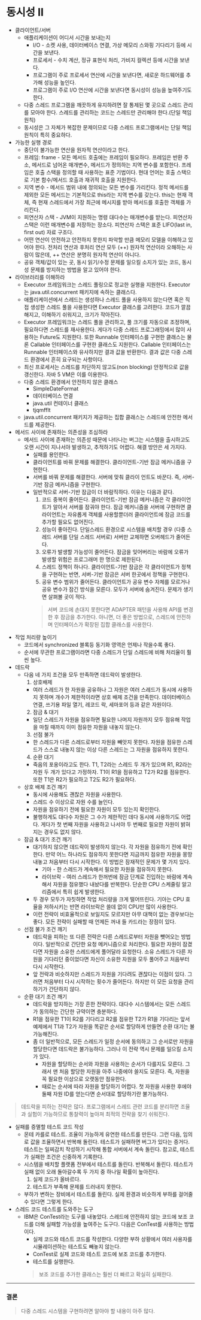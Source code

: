 # 동시성 Ⅱ
* 클라이언트/서버
  * 애플리케이션이 어디서 시간을 보내는지
    * I/O - 소켓 사용, 데이터베이스 연결, 가상 메모리 스와핑 기다리기 등에 시간을 보낸다.
    * 프로세서 - 수치 계산, 정규 표현식 처리, 가비지 컬렉션 등에 시간을 보낸다.
    * 프로그램이 주로 프로세서 연산에 시간을 보낸다면, 새로운 하드웨어를 추가해 성능을 높인다.
    * 프로그램이 주로 I/O 연산에 시간을 보낸다면 동시성이 성능을 높여주기도 한다. 
  * 다중 스레드 프로그램을 깨끗하게 유지하려면 잘 통제된 몇 곳으로 스레드 관리를 모아야 한다. 스레드를 관리하는 코드는 스레드만 관리해야 한다.(단일 책임 원칙)
  * 동시성은 그 자체가 복잡한 문제이므로 다중 스레드 프로그램에서는 단일 책임 원칙이 특히 중요하다.
* 가능한 실행 경로
  * 중단이 불가능한 연산을 원자적 연산이라고 한다.
  * 프레임: frame - 모든 메서드 호출에는 프레임이 필요하다. 프레임은 반환 주소, 메서드로 넘어온 매개변수, 메서드가 정의하는 지역 변수를 포함한다. 프레임은 호출 스택을 정의할 때 사용하는 표준 기법이다. 현대 언어는 호출 스택으로 기본 함수/메서드 호출과 재귀적 호출을 지원한다.
  * 지역 변수 - 메서드 범위 내에 정의되는 모든 변수를 가리킨다. 정적 메서드를 제외한 모든 메서드는 기본적으로 this라는 지역 변수를 갖는다. this는 현재 객체, 즉 현재 스레드에서 가장 최근에 메시지를 받아 메서드를 호출한 객체를 가리킨다.
  * 피연산자 스택 - JVM이 지원하는 명령 대다수는 매개변수를 받는다. 피연산자 스택은 이런 매개변수를 저장하는 장소다. 피연산자 스택은 표준 LIFO(last in, first out) 자료 구조다.
  * 어떤 연산이 안전하고 안전하지 못한지 파악할 만큼 메모리 모델을 이해하고 있어야 한다. 전처리 연산과 후처리 연산 모두 (++) 원자적 연산이라 오해하는 사람이 많은데, ++ 연산은 분명히 원자적 연산이 아니다.
  * 공유 객체/값이 있는 곳, 동시 읽기/수정 문제를 일으킬 소지가 있는 코드, 동시성 문제를 방지하는 방법을 알고 있어야 한다.
* 라이브러리를 이해하라
  * Executor 프레임워크는 스레드 풀링으로 정교한 실행을 지원한다. Executor는 java.util.concurrent 패키지에 속하는 클래스다.
  * 애플리케이션에서 스레드는 생성하나 스레드 풀을 사용하지 않는다면 혹은 직접 생성한 스레드 풀을 사용한다면 Executor 클래스를 고려한다. 코드가 깔끔해지고, 이해하기 쉬워지고, 크기가 작아진다.
  * Executor 프레임워크는 스레드 풀을 관리하고, 풀 크기를 자동으로 조정하며, 필요하다면 스레드를 재사용한다. 게다가 다중 스레드 프로그래밍에서 많이 사용하는 Future도 지원한다. 또한 Runnable 인터페이스를 구현한 클래스는 물론 Callable 인터페이스를 구현한 클래스도 지원한다. Callable 인터페이스는 Runnable 인터페이스와 유사하지만 결과 값을 반환한다. 결과 값은 다중 스레드 환경에서 흔히 요구되는 사항이다.
  * 최신 프로세서는 스레드를 차단하지 않고도(non blocking) 안정적으로 값을 갱신한다. 자바 5 VM은 이를 이용한다.
  * 다중 스레드 환경에서 안전하지 않은 클래스
    * SimpleDateFormat
    * 데이터베이스 연결
    * java.util 컨테이너 클래스
    * tjqmfflt
  * java.util.concurrent 패키지가 제공하는 집합 클래스는 스레드에 안전한 메서드를 제공한다.
* 메서드 사이에 존재하는 의존성을 조심하라
  * 메서드 사이에 존재하는 의존성 때문에 나타나는 버그는 시스템을 출시하고도 오랜 시간이 지나서야 발생하고, 추적하기도 어렵다. 해결 방안은 세 가지다.
    * 실패를 용인한다.
    * 클라이언트를 바꿔 문제를 해결한다. 클라이언트-기반 잠금 메커니즘을 구현한다.
    * 서버를 바꿔 문제를 해결한다. 서버에 맞춰 클라이 언트도 바꾼다. 즉, 서버-기반 잠금 메커니즘을 구현한다.
    * 일반적으로 서버-기반 잠금이 더 바람직하다. 이유는 다음과 같다.
      1. 코드 중복이 줄어든다. 클라이언트-기반 잠금 메커니즘은 각 클라이언트가 알아서 서버를 잠궈야 한다. 잠금 메커니즘을 서버에 구현하면 클라이언트는 자유롭게 객체를 사용할뿐더러 클라이언트에 잠금 코드를 추가할 필요도 없어진다.
      2. 성능이 좋아진다. 단일스레드 환경으로 시스템을 배치할 경우 (다중 스레드 서버를 단일 스레드 서버로) 서버만 교체하면 오버헤드가 줄어든다.
      3. 오류가 발생할 가능성이 줄어든다. 잠금을 잊어버리는 바람에 오류가 발생할 위험은 프로그래머 한 명으로 제한된다.
      4. 스레드 정책이 하나다. 클라이언트-기반 잠금은 각 클라이언트가 정책을 구현하는 반면, 서버-기반 잠금은 서버 한곳에서 정책을 구현한다.
      5. 공유 변수 범위가 줄어든다. 클라이언트가 공유 변수 자체를 모르거나 공유 변수가 잠긴 방식을 모른다. 모두가 서버에 숨겨진다. 문제가 생기면 살펴볼 곳이 적다.
      > 서버 코드에 손대지 못한다면 ADAPTER 패턴을 사용해 API를 변경한 후 잠금을 추가한다. 아니면, 더 좋은 방법으로, 스레드에 안전하며 인터페이스가 확장된 집합 클래스를 사용한다.
* 작업 처리량 높이기
  * 코드에서 synchronized 블록등 동기화 영역은 언제나 작을수록 좋다.
  * 순서에 무관한 프로그램이라면 다중 스레드가 단일 스레드에 비해 처리율이 훨씬 높다.
* 데드락
  * 다음 네 가지 조건을 모두 만족하면 데드락이 발생한다.
    1. 상호배제
      * 여러 스레드가 한 자원을 공유하나 그 자원은 여러 스레드가 동시에 사용하지 못하며 개수가 제한적이라면 상호 배제 조건을 만족한다. 데이터베이스 연결, 쓰기용 파일 열기, 레코드 락, 세마포어 등과 같은 자원이다.
    2. 잠금 & 대기
      * 일단 스레드가 자원을 점유하면 필요한 나머지 자원까지 모두 점유해 작업을 마칠 때까지 이미 점유한 자원을 내놓지 않는다.
    3. 선점 불가
      * 한 스레드가 다른 스레드로부터 자원을 빼앗지 못한다. 자원을 점유한 스레드가 스스로 내놓지 않는 이상 다른 스레드는 그 자원을 점유하지 못한다.
    4. 순환 대기
      * 죽음의 포옹이라고도 한다. T1, T2라는 스레드 두 개가 있으며 R1, R2라는 자원 두 개가 있다고 가정하자. T1이 R1을 점유하고 T2가 R2를 점유한다. 또한 T1은 R2가 필요하고 T2도 R2가 필요하다.
  * 상호 배제 조건 깨기
    * 동시에 사용해도 괜찮은 자원을 사용한다. 
    * 스레드 수 이상으로 자원 수를 늘인다.
    * 자원을 점유하기 전에 필요한 자원이 모두 있는지 확인한다.
    * 불행하게도 대다수 자원은 그 수가 제한적인 데다 동시에 사용하기도 어렵다. 게다가 첫 번째 자원을 사용하고 나서야 두 번째로 필요한 자원이 밝혀지는 경우도 없지 않다.
  * 잠금 & 대기 조건 깨기
    * 대기하지 않으면 데드락이 발생하지 않는다. 각 자원을 점유하기 전에 확인한다. 만약 어느 하나라도 점유하지 못한다면 지금까지 점유한 자원을 몽땅 내놓고 처음부터 다시 시작한다. 이 방법은 잠재적인 문제가 몇 가지 있다.
      * 기아 - 한 스레드가 계속해서 필요한 자원을 점유하지 못한다. 
      * 라이브락 - 여러 스레드가 한꺼번에 잠금 단계로 진입하는 바람에 계속해서 자원을 점유했다 내놨다를 반복한다. 단순한 CPU 스케줄링 알고리즘에서 특히 쉽게 발생한다.
    * 두 경우 모두가 자칫하면 작업 처리량을 크게 떨어뜨린다. 기아는 CPU 효율을 저하시키는 반면 라이브락은 쓸데 없이 CPU만 많이 사용한다.
    * 이런 전략이 비효율적으로 보일지도 모르지만 아무 대책이 없는 경우보다는 좋다. 모든 전략이 실패할 때 언제든 꺼내 들 카드라는 장점이 있다.
  * 선점 불가 조건 깨기
    * 데드락을 피하는 또 다른 전략은 다른 스레드로부터 자원을 뺏어오는 방법이다. 일반적으로 간단한 요청 메커니즘으로 처리한다. 필요한 자원이 잠겼다면 자원을 소유한 스레드에게 풀어달라 요청한다. 소유 스레드가 다른 자원을 기다리던 중이었다면 자신이 소유한 자원을 모두 풀어주고 처음부터 다시 시작한다.
    * 앞 전략과 비슷하지만 스레드가 자원을 기다려도 괜찮다는 이점이 있다. 그러면 처음부터 다시 시작하는 횟수가 줄어든다. 하지만 이 모든 요청을 관리하기가 간단하지 않다.
  * 순환 대기 조건 깨기
    * 데드락을 방지하는 가장 흔한 전략이다. 대다수 시스템에서는 모든 스레드가 동의하는 간단한 규약이면 충분하다.
    * R1을 점유한 T1이 R2를 기다리고 R2를 점유한 T2가 R1을 기다리는 앞서 예제에서 T1과 T2가 자원을 똑같은 순서로 할당하게 만들면 순환 대기는 불가능해진다. 
    * 좀 더 일반적으로, 모든 스레드가 일정 순서에 동의하고 그 순서로만 자원을 할당한다면 데드락은 불가능하다. 그러나 이 전략 역시 문제를 일으킬 소지가 있다.
      * 자원을 할당하는 순서와 자원을 사용하는 순서가 다를지도 모른다. 그래서 맨 처음 할당한 자원을 아주 나중에야 쓸지도 모른다. 즉, 자원을 꼭 필요한 이상으로 오랫동안 점유한다.
      * 때로는 순서에 따라 자원을 할당하기 어렵다. 첫 자원을 사용한 후에야 둘째 자원 ID를 얻는다면 순서대로 할당하기란 불가능하다.
> 데드락을 피하는 전략은 많다. 프로그램에서 스레드 관련 코드를 분리하면 조율과 실험이 가능하므로 통찰력이 높아져 최적의 전략을 찾기 쉬워진다.
* 실패를 증멸할 테스트 코드 작성
  * 몬테 카를로 테스트. 조율이 가능하게 유연한 테스트를 만든다. 그런 다음, 임의로 값을 조율하면서 반복해 돌린다. 테스트가 실패하면 버그가 있다는 증거다. 테스트는 일찌감치 작성하기 시작해 통합 서버에서 계속 돌린다. 참고로, 테스트가 실패한 조건은 신중하게 기록한다.
  * 시스템을 배치할 플랫폼 전부에서 테스트를 돌린다. 반복해서 돌린다. 테스트가 실패 없이 오래 돌아갈수록 두 가지 중 하나일 확률이 높아진다.
    1. 실제 코드가 올바르다.
    2. 테스트가 부족해 문제를 드러내지 못한다. 
  * 부하가 변하는 장비에서 테스트를 돌린다. 실제 환경과 비슷하게 부하를 걸어줄 수 있다면 그렇게 한다.
* 스레드 코드 테스트를 도와주는 도구
  * IBM은 ConTest라는 도구를 내놓았다. 스레드에 안전하지 않는 코드에 보조 코드를 더해 실패할 가능성을 높여주는 도구다. 다음은 ConTest를 사용하는 방법이다.
    * 실제 코드와 테스트 코드를 작성한다. 다양한 부하 상황에서 여러 사용자를 시뮬레이션하는 테스트도 빼놓지 않는다.
    * ConTest로 실제 코드와 테스트 코드에 보조 코드를 추가한다.
    * 테스트를 실행한다.
    > 보조 코드를 추가한 클래스는 훨씬 더 빠르고 확실히 실패한다.
<hr/>

### 결론
> 다중 스레드 시스템을 구현하려면 알아야 할 내용이 아주 많다. 
  
